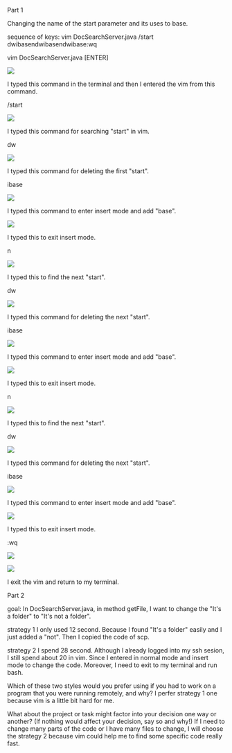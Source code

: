 Part 1

Changing the name of the start parameter and its uses to base.
  
sequence of keys:
vim DocSearchServer.java<ENTER>
/start<ENTER>
dwibase<ESC>n<ENTER>dwibase<ESC>n<ENTER>dwibase<ESC>:wq<ENTER>

  
  
vim DocSearchServer.java [ENTER]
  
![](https://wahanucsd.github.io/cse15l-lab-reports/1.png)
  
I typed this command in the terminal and then I entered the vim from this command.
  
  
  
/start <ENTER>
  
![](https://wahanucsd.github.io/cse15l-lab-reports/step1.png)
  
I typed this command for searching "start" in vim.
  
  
  
  
dw
  
![](https://wahanucsd.github.io/cse15l-lab-reports/step2.png)
  
I typed this command for deleting the first "start".
  
  
  
ibase
  
![](https://wahanucsd.github.io/cse15l-lab-reports/step3.png)
  
I typed this command to enter insert mode and add "base".
  
  
  
  
<ESC>
  
![](https://wahanucsd.github.io/cse15l-lab-reports/step4.png)
  
I typed this to exit insert mode.
  
  
  
  
n <ENTER>

![](https://wahanucsd.github.io/cse15l-lab-reports/step5.png)
  
I typed this to find the next "start".

  
  
  
dw
  
![](https://wahanucsd.github.io/cse15l-lab-reports/step6.png)
  
I typed this command for deleting the next "start".
 
  
  
ibase
  
![](https://wahanucsd.github.io/cse15l-lab-reports/step7.png)
  
I typed this command to enter insert mode and add "base".
 
  
  
  
  
<ESC>
  
![](https://wahanucsd.github.io/cse15l-lab-reports/step8.png)
  
I typed this to exit insert mode.  
  
  
  
  
  
  
  
n <ENTER>
  
![](https://wahanucsd.github.io/cse15l-lab-reports/step9.png)
  
I typed this to find the next "start".  
  

  
  
  
dw
  
![](https://wahanucsd.github.io/cse15l-lab-reports/step10.png)
  
I typed this command for deleting the next "start".  
  
  
  
  
  
ibase
  
![](https://wahanucsd.github.io/cse15l-lab-reports/step11.png)
  
I typed this command to enter insert mode and add "base".
  
 
  
  
  
  
  
  
  
  
<ESC>
  
![](https://wahanucsd.github.io/cse15l-lab-reports/step12.png)
  
I typed this to exit insert mode.  
  
  
  
  
  
  
:wq <ENTER>
  
![](https://wahanucsd.github.io/cse15l-lab-reports/step13.png)
  
  
![](https://wahanucsd.github.io/cse15l-lab-reports/step14.png)
  
  
I exit the vim and return to my terminal. 
  
  
  
  
  
  
  
  
  
  
  
  
  
  
  
  
  
  
  
  
Part 2

goal: In DocSearchServer.java, in method getFile, I want to change the "It's a folder" to "It's not a folder".
  
  
strategy 1
I only used 12 second. Because I found "It's a folder" easily and I just added a "not". Then I copied the code of scp.
  
  
   
strategy 2
I spend 28 second. Although I already logged into my ssh sesion, I still spend about 20 in vim. Since I entered in normal mode and insert mode to change the code. Moreover, I need to exit to my terminal and run bash.
  
  
  
Which of these two styles would you prefer using if you had to work on a program that you were running remotely, and why?
I perfer strategy 1 one because vim is a little bit hard for me. 
  
  
What about the project or task might factor into your decision one way or another? (If nothing would affect your decision, say so and why!)
If I need to change many parts of the code or I have many files to change, I will choose the strategy 2 because vim could help me to find some specific code really fast.
